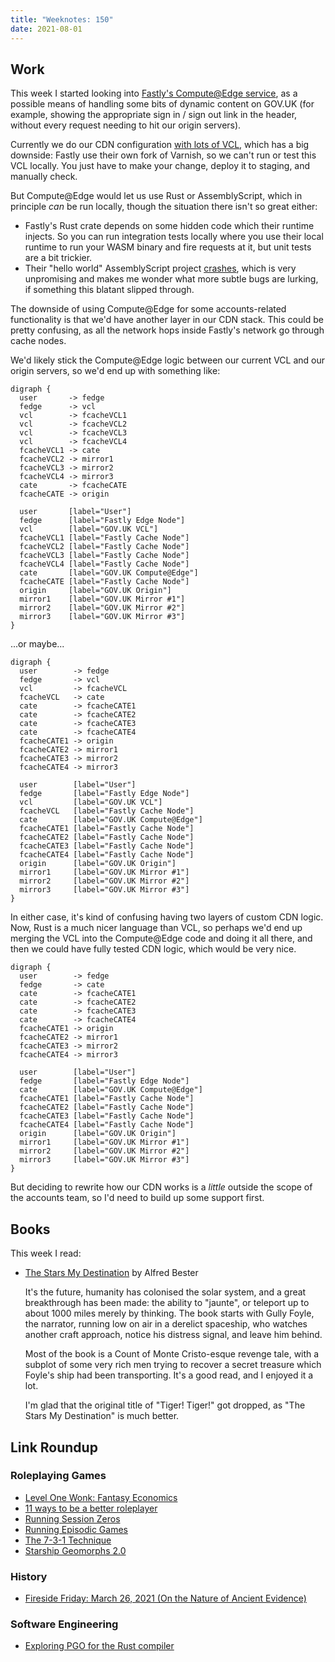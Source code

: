 ```yaml
---
title: "Weeknotes: 150"
date: 2021-08-01
---
```


## Work

This week I started looking into [Fastly's Compute@Edge service][], as
a possible means of handling some bits of dynamic content on GOV.UK
(for example, showing the appropriate sign in / sign out link in the
header, without every request needing to hit our origin servers).

Currently we do our CDN configuration [with lots of VCL][], which has
a big downside: Fastly use their own fork of Varnish, so we can't run
or test this VCL locally.  You just have to make your change, deploy
it to staging, and manually check.

But Compute@Edge would let us use Rust or AssemblyScript, which in
principle *can* be run locally, though the situation there isn't so
great either:

- Fastly's Rust crate depends on some hidden code which their runtime
  injects.  So you can run integration tests locally where you use
  their local runtime to run your WASM binary and fire requests at it,
  but unit tests are a bit trickier.
- Their "hello world" AssemblyScript project [crashes][], which is
  very unpromising and makes me wonder what more subtle bugs are
  lurking, if something this blatant slipped through.

The downside of using Compute@Edge for some accounts-related
functionality is that we'd have another layer in our CDN stack.  This
could be pretty confusing, as all the network hops inside Fastly's
network go through cache nodes.

We'd likely stick the Compute@Edge logic between our current VCL and
our origin servers, so we'd end up with something like:

```graphviz
digraph {
  user       -> fedge
  fedge      -> vcl
  vcl        -> fcacheVCL1
  vcl        -> fcacheVCL2
  vcl        -> fcacheVCL3
  vcl        -> fcacheVCL4
  fcacheVCL1 -> cate
  fcacheVCL2 -> mirror1
  fcacheVCL3 -> mirror2
  fcacheVCL4 -> mirror3
  cate       -> fcacheCATE
  fcacheCATE -> origin

  user       [label="User"]
  fedge      [label="Fastly Edge Node"]
  vcl        [label="GOV.UK VCL"]
  fcacheVCL1 [label="Fastly Cache Node"]
  fcacheVCL2 [label="Fastly Cache Node"]
  fcacheVCL3 [label="Fastly Cache Node"]
  fcacheVCL4 [label="Fastly Cache Node"]
  cate       [label="GOV.UK Compute@Edge"]
  fcacheCATE [label="Fastly Cache Node"]
  origin     [label="GOV.UK Origin"]
  mirror1    [label="GOV.UK Mirror #1"]
  mirror2    [label="GOV.UK Mirror #2"]
  mirror3    [label="GOV.UK Mirror #3"]
}
```

...or maybe...

```graphviz
digraph {
  user        -> fedge
  fedge       -> vcl
  vcl         -> fcacheVCL
  fcacheVCL   -> cate
  cate        -> fcacheCATE1
  cate        -> fcacheCATE2
  cate        -> fcacheCATE3
  cate        -> fcacheCATE4
  fcacheCATE1 -> origin
  fcacheCATE2 -> mirror1
  fcacheCATE3 -> mirror2
  fcacheCATE4 -> mirror3

  user        [label="User"]
  fedge       [label="Fastly Edge Node"]
  vcl         [label="GOV.UK VCL"]
  fcacheVCL   [label="Fastly Cache Node"]
  cate        [label="GOV.UK Compute@Edge"]
  fcacheCATE1 [label="Fastly Cache Node"]
  fcacheCATE2 [label="Fastly Cache Node"]
  fcacheCATE3 [label="Fastly Cache Node"]
  fcacheCATE4 [label="Fastly Cache Node"]
  origin      [label="GOV.UK Origin"]
  mirror1     [label="GOV.UK Mirror #1"]
  mirror2     [label="GOV.UK Mirror #2"]
  mirror3     [label="GOV.UK Mirror #3"]
}
```

In either case, it's kind of confusing having two layers of custom CDN
logic.  Now, Rust is a much nicer language than VCL, so perhaps we'd
end up merging the VCL into the Compute@Edge code and doing it all
there, and then we could have fully tested CDN logic, which would be
very nice.

```graphviz
digraph {
  user        -> fedge
  fedge       -> cate
  cate        -> fcacheCATE1
  cate        -> fcacheCATE2
  cate        -> fcacheCATE3
  cate        -> fcacheCATE4
  fcacheCATE1 -> origin
  fcacheCATE2 -> mirror1
  fcacheCATE3 -> mirror2
  fcacheCATE4 -> mirror3

  user        [label="User"]
  fedge       [label="Fastly Edge Node"]
  cate        [label="GOV.UK Compute@Edge"]
  fcacheCATE1 [label="Fastly Cache Node"]
  fcacheCATE2 [label="Fastly Cache Node"]
  fcacheCATE3 [label="Fastly Cache Node"]
  fcacheCATE4 [label="Fastly Cache Node"]
  origin      [label="GOV.UK Origin"]
  mirror1     [label="GOV.UK Mirror #1"]
  mirror2     [label="GOV.UK Mirror #2"]
  mirror3     [label="GOV.UK Mirror #3"]
}
```

But deciding to rewrite how our CDN works is a *little* outside the
scope of the accounts team, so I'd need to build up some support
first.

[Fastly's Compute@Edge service]: https://developer.fastly.com/learning/compute/
[with lots of VCL]: https://github.com/alphagov/govuk-cdn-config
[crashes]: https://github.com/fastly/compute-starter-kit-assemblyscript-default/issues/19


## Books

This week I read:

- [The Stars My Destination][] by Alfred Bester

  It's the future, humanity has colonised the solar system, and a
  great breakthrough has been made: the ability to "jaunte", or
  teleport up to about 1000 miles merely by thinking.  The book starts
  with Gully Foyle, the narrator, running low on air in a derelict
  spaceship, who watches another craft approach, notice his distress
  signal, and leave him behind.

  Most of the book is a Count of Monte Cristo-esque revenge tale, with
  a subplot of some very rich men trying to recover a secret treasure
  which Foyle's ship had been transporting.  It's a good read, and I
  enjoyed it a lot.

  I'm glad that the original title of "Tiger!  Tiger!" got dropped, as
  "The Stars My Destination" is much better.

[The Stars My Destination]: https://en.wikipedia.org/wiki/The_Stars_My_Destination


## Link Roundup

### Roleplaying Games

- [Level One Wonk: Fantasy Economics](https://cannibalhalflinggaming.com/2020/07/22/level-one-wonk-fantasy-economics/)
- [11 ways to be a better roleplayer](https://lookrobot.co.uk/2013/06/20/11-ways-to-be-a-better-roleplayer/)
- [Running Session Zeros](https://slyflourish.com/running_session_zeros.html)
- [Running Episodic Games](https://slyflourish.com/running_episodic_games.html)
- [The 7-3-1 Technique](https://www.gauntlet-rpg.com/blog/the-7-3-1-technique)
- [Starship Geomorphs 2.0](http://travellerrpgblog.blogspot.com/2020/07/starship-geomorphs-20.html)

### History

- [Fireside Friday: March 26, 2021 (On the Nature of Ancient Evidence)](https://acoup.blog/2021/03/26/fireside-friday-march-26-2021-on-the-nature-of-ancient-evidence/)

### Software Engineering

- [Exploring PGO for the Rust compiler](https://blog.rust-lang.org/inside-rust/2020/11/11/exploring-pgo-for-the-rust-compiler.html)
